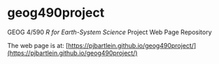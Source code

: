 # geog490project
GEOG 4/590 *R for Earth-System Science*
Project Web Page Repository

The web page is at:  [https://pjbartlein.github.io/geog490project/](https://pjbartlein.github.io/geog490project/)

